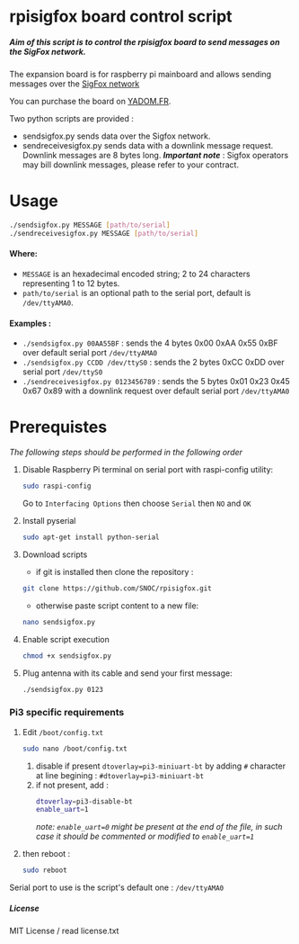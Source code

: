 # rpisigfox board control script

##### Aim of this script is to control the rpisigfox board to send messages on the SigFox network.
The expansion board is for raspberry pi mainboard and allows sending messages over the [SigFox network](http://sigfox.com)

You can purchase the board on [YADOM.FR](http://yadom.fr/carte-rpisigfox.html).

Two python scripts are provided :
- sendsigfox.py sends data over the Sigfox network.
- sendreceivesigfox.py sends data with a downlink message request. Downlink messages are 8 bytes long. **_Important note_** : Sigfox operators may bill downlink messages, please refer to your contract.

# Usage
```bash
./sendsigfox.py MESSAGE [path/to/serial]
./sendreceivesigfox.py MESSAGE [path/to/serial]
```
#### Where:
- ```MESSAGE``` is an hexadecimal encoded string; 2 to 24 characters representing 1 to 12 bytes.
- ```path/to/serial``` is an optional path to the serial port, default is ```/dev/ttyAMA0```.

#### Examples :
- ```./sendsigfox.py 00AA55BF``` : sends the 4 bytes 0x00 0xAA 0x55 0xBF over default serial port ```/dev/ttyAMA0```
- ```./sendsigfox.py CCDD /dev/ttyS0``` : sends the 2 bytes 0xCC 0xDD over serial port ```/dev/ttyS0```
- ```./sendreceivesigfox.py 0123456789``` : sends the 5 bytes 0x01 0x23 0x45 0x67 0x89 with a downlink request over default serial port ```/dev/ttyAMA0```

# Prerequistes
*The following steps should be performed in the following order*
1. Disable Raspberry Pi terminal on serial port with raspi-config utility:
    ```bash
    sudo raspi-config
    ```
    Go to ```Interfacing Options``` then choose ```Serial``` then ```NO``` and ```OK```

2. Install pyserial
    ```bash
    sudo apt-get install python-serial
    ```

3. Download scripts
    - if git is installed then clone the repository :
    ```bash
    git clone https://github.com/SNOC/rpisigfox.git
    ```
    - otherwise paste script content to a new file:
    ```bash
    nano sendsigfox.py
    ```

4. Enable script execution
    ```bash
    chmod +x sendsigfox.py
    ```

5. Plug antenna with its cable and send your first message:
    ```bash
    ./sendsigfox.py 0123
    ```

### Pi3 specific requirements
1. Edit ```/boot/config.txt```
      ```bash
      sudo nano /boot/config.txt
      ```
   1. disable if present ```dtoverlay=pi3-miniuart-bt``` by adding ```#``` character at line begining :
   ```#dtoverlay=pi3-miniuart-bt```
   2. if not present, add :
        ```bash
        dtoverlay=pi3-disable-bt
        enable_uart=1
        ```
        *note: ```enable_uart=0``` might be present at the end of the file, in such case it should be commented or modified to ```enable_uart=1```*

2. then reboot :
    ```bash
    sudo reboot
    ```
Serial port to use is the script's default one : ```/dev/ttyAMA0```

##### License

MIT License / read license.txt
